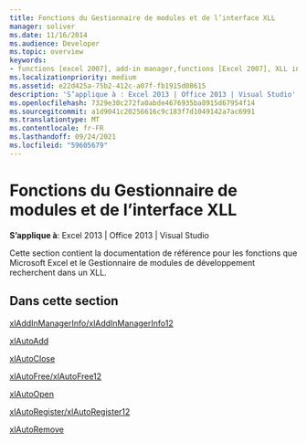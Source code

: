 ```yaml
---
title: Fonctions du Gestionnaire de modules et de l’interface XLL
manager: soliver
ms.date: 11/16/2014
ms.audience: Developer
ms.topic: overview
keywords:
- functions [excel 2007], add-in manager,functions [Excel 2007], XLL interface
ms.localizationpriority: medium
ms.assetid: e22d425a-75b2-412c-a07f-fb1915d08615
description: 'S’applique à : Excel 2013 | Office 2013 | Visual Studio'
ms.openlocfilehash: 7329e30c272fa0abde4676935ba8915d67954f14
ms.sourcegitcommit: a1d9041c20256616c9c183f7d1049142a7ac6991
ms.translationtype: MT
ms.contentlocale: fr-FR
ms.lasthandoff: 09/24/2021
ms.locfileid: "59605679"
---
```

# <a name="add-in-manager-and-xll-interface-functions"></a>Fonctions du Gestionnaire de modules et de l’interface XLL

**S’applique à**: Excel 2013 | Office 2013 | Visual Studio 
  
Cette section contient la documentation de référence pour les fonctions que Microsoft Excel et le Gestionnaire de modules de développement recherchent dans un XLL.
  
## <a name="in-this-section"></a>Dans cette section

[xlAddInManagerInfo/xlAddInManagerInfo12](xladdinmanagerinfo-xladdinmanagerinfo12.md)
  
[xlAutoAdd](xlautoadd.md)
  
[xlAutoClose](xlautoclose.md)
  
[xlAutoFree/xlAutoFree12](xlautofree-xlautofree12.md)
  
[xlAutoOpen](xlautoopen.md)
  
[xlAutoRegister/xlAutoRegister12](xlautoregister-xlautoregister12.md)
  
[xlAutoRemove](xlautoremove.md)
  

